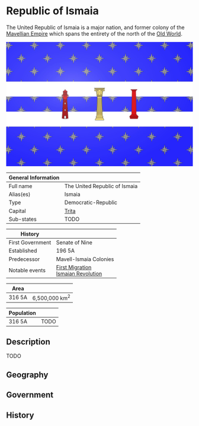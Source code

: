 # Republic of Ismaia

The United Republic of Ismaia is a major nation, and former colony of the [Mavellian Empire](mavellian_dynasty.md) which spans the entirety of the north of the [Old World](../../Locations/Land/old_world.md).

![Dominion Map](../../Media/republic_of_ismaia.jpeg)

| General Information | |
| - | - |
| Full name | The United Republic of Ismaia |
| Alias(es) | Ismaia |
| Type | Democratic-Republic |
| Capital | [Trita](../../Locations/Towns/trita.md) |
| Sub-states | TODO |

| History | |
| - | - |
| First Government | Senate of Nine |
| Established | 196 5A |
| Predecessor | Mavell-Ismaia Colonies |
| Notable events | [First Migration](../../Locations/Land/old_world.md#first-western-migration-24-29)<br>[Ismaian Revolution](../../Locations/Land/old_world.md#wars-of-independence-188-211) |

| Area | |
| - | - |
| 316 5A | 6,500,000 km<sup>2</sup> |

| Population | |
| - | - |
| 316 5A | TODO |

## Description

TODO

## Geography

## Government

## History

